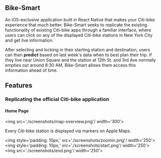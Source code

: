 ## Bike-Smart

An iOS-exclusive application built in React Native that makes your Citi-bike experience that 
much better. Bike-Smart seeks to replicate the existing functionality of
existing Citi-bike apps through a familiar interface, where users can click on 
any of the displayed Citi-bike stations in New York City and get live information.

After selecting and locking in their starting station and destination, 
users can then **predict** based on last week's data when to best plan their trip.
If they live near Union Square and the station at 12th St. and 3rd Ave normally empties
out around 8:30 AM, Bike-Smart allows them access this information ahead of time.

## Features

### Replicating the official Citi-bike application

#### Home Page


 <img src='./screenshots/map-overview.png'/ width='300'>

 Every Citi-bike station is displayed via markers on Apple Maps. 


 <img style='padding: 10px;' src='./screenshots/zoomin.png'/ width='250'>
 <img style='padding: 10px;' src='./screenshots/start.png'/ width='250'>
 <img src='./screenshots/end.png'/ width='250'>

 

<!--![alt text](./screenshots/map-overview.png)-->

